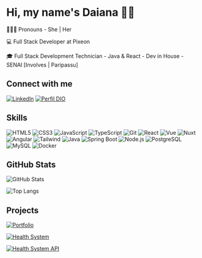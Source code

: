 # Hi, my name's Daiana  👋🏻 
<p>👱🏻‍♀️ Pronouns - She | Her </p>
<p>💻 Full Stack Developer at Pixeon</p>
<p>🎓 Full Stack Development Technician - Java & React - Dev in House - SENAI [Involves | Paripassu]</p>



## Connect with me
[![LinkedIn](https://img.shields.io/badge/LinkedIn-0094A1?style=for-the-badge&logo=linkedin&logoColor=fff)](https://www.linkedin.com/in/daiana-eger-michels/)
[![Perfil DIO](https://img.shields.io/badge/-My%20Profile%20on%20DIO-0094A1?style=for-the-badge)](https://www.dio.me/users/daianaem_12) 




## Skills

![HTML5](https://img.shields.io/badge/HTML5-333366?style=for-the-badge&logo=html5&logoColor=fff)
![CSS3](https://img.shields.io/badge/CSS3-333366?style=for-the-badge&logo=css3&logoColor=fff)
![JavaScript](https://img.shields.io/badge/JavaScript-333366?style=for-the-badge&logo=javascript&logoColor=fff)
![TypeScript](https://img.shields.io/badge/TypeScript-333366?style=for-the-badge&logo=typescript&logoColor=fff)
![Git](https://img.shields.io/badge/Git-333366?style=for-the-badge&logo=git&logoColor=fff)
![React](https://img.shields.io/badge/React-333366?style=for-the-badge&logo=react&logoColor=fff)
![Vue](https://img.shields.io/badge/Vue-333366?style=for-the-badge&logo=vue.js&logoColor=fff)
![Nuxt](https://img.shields.io/badge/Nuxt.js-333366?style=for-the-badge&logo=nuxt.js&logoColor=fff)
![Angular](https://img.shields.io/badge/Angular-333366?style=for-the-badge&logo=angular&logoColor=fff)
![Tailwind](https://img.shields.io/badge/Tailwind-333366?style=for-the-badge&logo=tailwindcss&logoColor=fff)
![Java](https://img.shields.io/badge/Java-333366?style=for-the-badge&logo=java&logoColor=fff)
![Spring Boot](https://img.shields.io/badge/Spring-333366?style=for-the-badge&logo=spring&logoColor=fff)
![Node.js](https://img.shields.io/badge/Node.js-333366?style=for-the-badge&logo=node.js&logoColor=fff)
![PostgreSQL](https://img.shields.io/badge/PostgreSQL-333366?style=for-the-badge&logo=postgresql&logoColor=fff)
![MySQL](https://img.shields.io/badge/MySQL-333366?style=for-the-badge&logo=mysql&logoColor=fff)
![Docker](https://img.shields.io/badge/Docker-333366?style=for-the-badge&logo=docker&logoColor=fff)


## GitHub Stats

![GitHub Stats](https://github-readme-stats.vercel.app/api?username=DaianaEgerMichels&show_icons=true&icon_color=006494&title_color=7367F0&theme=radical&line_height=27&border_color=30A3DC)

![Top Langs](https://github-readme-stats-git-masterrstaa-rickstaa.vercel.app/api/top-langs/?username=DaianaEgerMichels&layout=compact&theme=radical&border_color=30A3DC&title_color=7367F0&line_height=27)


## Projects

[![Portfolio](https://github-readme-stats.vercel.app/api/pin/?username=DaianaEgerMichels&repo=my-portfolio&theme=radical&border_color=30A3DC&show_icons=true&icon_color=30A3DC&title_color=7367F0&text_color=FFF)](https://github.com/DaianaEgerMichels/my-portfolio)

[![Health System](https://github-readme-stats.vercel.app/api/pin/?username=DaianaEgerMichels&repo=HealthcareInstitution-app&theme=radical&border_color=30A3DC&show_icons=true&icon_color=30A3DC&title_color=7367F0&text_color=FFF)](https://github.com/DaianaEgerMichels/HealthcareInstitution-app)

[![Health System API](https://github-readme-stats.vercel.app/api/pin/?username=DaianaEgerMichels&repo=HealthcareInstitution-api&theme=radical&border_color=30A3DC&show_icons=true&icon_color=30A3DC&title_color=7367F0&text_color=FFF)](https://github.com/DaianaEgerMichels/HealthcareInstitution-api)
